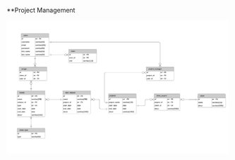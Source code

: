 **Project Management

<img src="https://github.com/RavArty/project_management/blob/master/diagram_pic.jpeg" title="FVCproductions" alt="FVCproductions">

